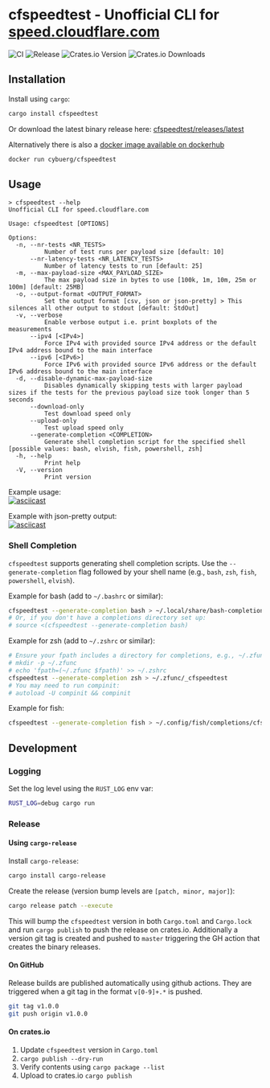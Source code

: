 # cfspeedtest - Unofficial CLI for [speed.cloudflare.com](https://speed.cloudflare.com)
![CI](https://github.com/code-inflation/cfspeedtest/actions/workflows/CI.yml/badge.svg)
![Release](https://github.com/code-inflation/cfspeedtest/actions/workflows/release.yaml/badge.svg)
![Crates.io Version](https://img.shields.io/crates/v/cfspeedtest)
![Crates.io Downloads](https://img.shields.io/crates/d/cfspeedtest?label=Crates.io%20downloads)


## Installation
Install using `cargo`:
```sh
cargo install cfspeedtest
```

Or download the latest binary release here: [cfspeedtest/releases/latest](https://github.com/code-inflation/cfspeedtest/releases/latest)

Alternatively there is also a [docker image available on dockerhub](https://hub.docker.com/r/cybuerg/cfspeedtest)
```sh
docker run cybuerg/cfspeedtest
```

## Usage
```
> cfspeedtest --help
Unofficial CLI for speed.cloudflare.com

Usage: cfspeedtest [OPTIONS]

Options:
  -n, --nr-tests <NR_TESTS>
          Number of test runs per payload size [default: 10]
      --nr-latency-tests <NR_LATENCY_TESTS>
          Number of latency tests to run [default: 25]
  -m, --max-payload-size <MAX_PAYLOAD_SIZE>
          The max payload size in bytes to use [100k, 1m, 10m, 25m or 100m] [default: 25MB]
  -o, --output-format <OUTPUT_FORMAT>
          Set the output format [csv, json or json-pretty] > This silences all other output to stdout [default: StdOut]
  -v, --verbose
          Enable verbose output i.e. print boxplots of the measurements
      --ipv4 [<IPv4>]
          Force IPv4 with provided source IPv4 address or the default IPv4 address bound to the main interface
      --ipv6 [<IPv6>]
          Force IPv6 with provided source IPv6 address or the default IPv6 address bound to the main interface
  -d, --disable-dynamic-max-payload-size
          Disables dynamically skipping tests with larger payload sizes if the tests for the previous payload size took longer than 5 seconds
      --download-only
          Test download speed only
      --upload-only
          Test upload speed only
      --generate-completion <COMPLETION>
          Generate shell completion script for the specified shell [possible values: bash, elvish, fish, powershell, zsh]
  -h, --help
          Print help
  -V, --version
          Print version
```

Example usage:  
[![asciicast](https://asciinema.org/a/Moun5mFB1sm1VFkkFljG9UGyz.svg)](https://asciinema.org/a/Moun5mFB1sm1VFkkFljG9UGyz)

Example with json-pretty output:  
[![asciicast](https://asciinema.org/a/P6IUAADtaCq3bT18GbYVHmksA.svg)](https://asciinema.org/a/P6IUAADtaCq3bT18GbYVHmksA)

### Shell Completion

`cfspeedtest` supports generating shell completion scripts. Use the `--generate-completion` flag followed by your shell name (e.g., `bash`, `zsh`, `fish`, `powershell`, `elvish`).

Example for bash (add to `~/.bashrc` or similar):
```sh
cfspeedtest --generate-completion bash > ~/.local/share/bash-completion/completions/cfspeedtest
# Or, if you don't have a completions directory set up:
# source <(cfspeedtest --generate-completion bash)
```

Example for zsh (add to `~/.zshrc` or similar):
```sh
# Ensure your fpath includes a directory for completions, e.g., ~/.zfunc
# mkdir -p ~/.zfunc
# echo 'fpath=(~/.zfunc $fpath)' >> ~/.zshrc
cfspeedtest --generate-completion zsh > ~/.zfunc/_cfspeedtest
# You may need to run compinit:
# autoload -U compinit && compinit
```

Example for fish:
```sh
cfspeedtest --generate-completion fish > ~/.config/fish/completions/cfspeedtest.fish
```


## Development

### Logging
Set the log level using the `RUST_LOG` env var:  
```sh
RUST_LOG=debug cargo run
```
### Release
#### Using `cargo-release`
Install `cargo-release`:
```sh
cargo install cargo-release
```
Create the release (version bump levels are `[patch, minor, major]`):
```sh
cargo release patch --execute
```
This will bump the `cfspeedtest` version in both `Cargo.toml` and `Cargo.lock` and run `cargo publish` to push the release on crates.io. Additionally a version git tag is created and pushed to `master` triggering the GH action that creates the binary releases.

#### On GitHub
Release builds are published automatically using github actions. They are triggered when a git tag in the format `v[0-9]+.*` is pushed.
```sh
git tag v1.0.0
git push origin v1.0.0
```
#### On crates.io
1. Update `cfspeedtest` version in `Cargo.toml`
2. `cargo publish --dry-run`
3. Verify contents using `cargo package --list`
4. Upload to crates.io `cargo publish`
